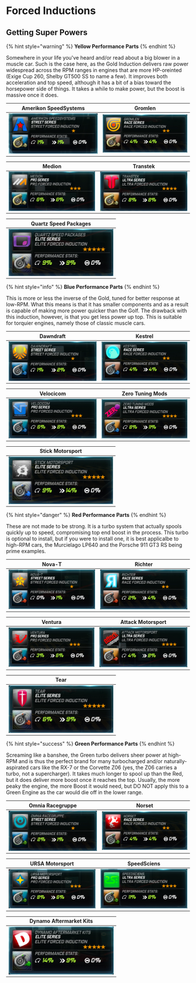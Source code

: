 # Forced Inductions

## Getting Super Powers

{% hint style="warning" %}
**Yellow Performance Parts**
{% endhint %}

Somewhere in your life you've heard and/or read about a big blower in a muscle car. Such is the case here, as the Gold Induction delivers raw power widespread across the RPM ranges in engines that are more HP-oreinted \(Exige Cup 260, Shelby GT500 SS to name a few\). It improves both acceleration and top speed, although it has a bit of a bias toward the horsepower side of things. It takes a while to make power, but the boost is massive once it does.

| Amerikon SpeedSystems | Gromlen |
| :---: | :---: |
| ![](../.gitbook/assets/amerikon_induction.png) | ![](../.gitbook/assets/gromlen_induction.png) |

| Medion | Transtek |
| :---: | :---: |
| ![](../.gitbook/assets/medion_induction.png) | ![](../.gitbook/assets/transtek_induction.png) |

| Quartz Speed Packages |
| :---: |
| ![](../.gitbook/assets/elitebeigeforcedinduction.png) |

{% hint style="info" %}
**Blue Performance Parts**
{% endhint %}

This is more or less the inverse of the Gold, tuned for better response at low-RPM. What this means is that it has smaller components and as a result is capable of making more power quicker than the Golf. The drawback with this induction, however, is that you get less power up top. This is suitable for torquier engines, namely those of classic muscle cars.

| Dawndraft | Kestrel |
| :---: | :---: |
| ![](../.gitbook/assets/dawndraft_induction.png) | ![](../.gitbook/assets/kestrel_induction.png) |

| Velocicom | Zero Tuning Mods |
| :---: | :---: |
| ![](../.gitbook/assets/velocicom_induction.png) | ![](../.gitbook/assets/zero_induction.png) |

| Stick Motorsport |
| :---: |
| ![](../.gitbook/assets/eliteblueforcedinduction.png) |

{% hint style="danger" %}
**Red Performance Parts**
{% endhint %}

These are not made to be strong. It is a turbo system that actually spools quickly up to speed, compromising top end boost in the process. This turbo is optional to install, but if you were to install one, it is best applicalbe to high-RPM cars, the Murcielago LP640 and the Porsche 911 GT3 RS being prime examples.

| Nova-T | Richter |
| :---: | :---: |
| ![](../.gitbook/assets/nova-t_induction.png) | ![](../.gitbook/assets/richter_induction.png) |

| Ventura | Attack Motorsport |
| :---: | :---: |
| ![](../.gitbook/assets/ventura_induction.png) | ![](../.gitbook/assets/attack_induction.png) |

| Tear |
| :---: |
| ![](../.gitbook/assets/eliteredforcedinduction.png) |

{% hint style="success" %}
**Green Performance Parts**
{% endhint %}

Screaming like a banshee, the Green turbo delivers sheer power at high-RPM and is thus the perfect brand for many turbocharged and/or naturally-aspirated cars like the RX-7 or the Corvette Z06 \(yes, the Z06 carries a turbo, not a supercharger\). It takes much longer to spool up than the Red, but it does deliver more boost once it reaches the top. Usually, the more peaky the engine, the more Boost it would need, but DO NOT apply this to a Green Engine as the car would die off in the lower range.

| Omnia Racegruppe | Norset |
| :---: | :---: |
| ![](../.gitbook/assets/omnia_induction.png) | ![](../.gitbook/assets/norset_induction.png) |

| URSA Motorsport | SpeedSciens |
| :---: | :---: |
| ![](../.gitbook/assets/ursa_induction.png) | ![](../.gitbook/assets/speedsciens_induction.png) |

| Dynamo Aftermarket Kits |
| :---: |
| ![](../.gitbook/assets/elitegreenforcedinduction.png) |

